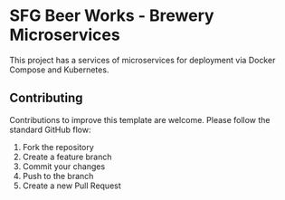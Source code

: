 # SFG Beer Works - Brewery Microservices

This project has a services of microservices for deployment via Docker Compose and Kubernetes.

## Contributing
Contributions to improve this template are welcome. Please follow the standard GitHub flow:
1. Fork the repository
2. Create a feature branch
3. Commit your changes
4. Push to the branch
5. Create a new Pull Request
